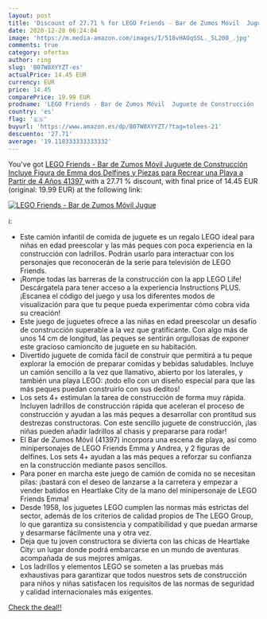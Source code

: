 ```yaml
---
layout: post
title: 'Discount of 27.71 % for LEGO Friends - Bar de Zumos Móvil  Jugue'
date: 2020-12-28 06:24:04
image: 'https://m.media-amazon.com/images/I/518vHAOqSSL._SL200_.jpg'
comments: true
category: ofertas
author: ring
slug: 'B07W8XYYZT-es'
actualPrice: 14.45 EUR
currency: EUR
price: 14.45
comparePrice: 19.99 EUR
prodname: 'LEGO Friends - Bar de Zumos Móvil  Juguete de Construcción  Incluye Figura de Emma  dos Delfines y Piezas para Recrear una Playa  a Partir de 4 Años  41397 '
country: 'es'
flag: '🇪🇸'
buyurl: 'https://www.amazon.es/dp/B07W8XYYZT/?tag=tolees-21'
descuento: '27.71'
average: '19.118333333333332'
---
```


You've got [LEGO Friends - Bar de Zumos Móvil  Juguete de Construcción  Incluye Figura de Emma  dos Delfines y Piezas para Recrear una Playa  a Partir de 4 Años  41397 ](https://www.amazon.es/dp/B07W8XYYZT/?tag=tolees-21) with a  27.71 % discount, with final price of 14.45 EUR (original: 19.99 EUR) at the following link:

[![LEGO Friends - Bar de Zumos Móvil  Jugue](https://m.media-amazon.com/images/I/518vHAOqSSL._SL200_.jpg)](https://www.amazon.es/dp/B07W8XYYZT/?tag=tolees-21)

ℹ️:

- Este camión infantil de comida de juguete es un regalo LEGO ideal para niñas en edad preescolar y las más peques con poca experiencia en la construcción con ladrillos. Podrán usarlo para interactuar con los personajes que reconocerán de la serie para televisión de LEGO Friends.
- ¡Rompe todas las barreras de la construcción con la app LEGO Life! Descárgatela para tener acceso a la experiencia Instructions PLUS. ¡Escanea el código del juego y usa los diferentes modos de visualización para que tu peque pueda experimentar cómo cobra vida su creación!
- Este juego de juguetes ofrece a las niñas en edad preescolar un desafío de construcción superable a la vez que gratificante. Con algo más de unos 14 cm de longitud, las peques se sentirán orgullosas de exponer este gracioso camioncito de juguete en su habitación.
- Divertido juguete de comida fácil de construir que permitirá a tu peque explorar la emoción de preparar comidas y bebidas saludables. Incluye un camión sencillo a la vez que llamativo, abierto por los laterales, y también una playa LEGO: ¡todo ello con un diseño especial para que las más peques puedan construirlo con sus deditos!
- Los sets 4+ estimulan la tarea de construcción de forma muy rápida. Incluyen ladrillos de construcción rápida que aceleran el proceso de construcción y ayudan a las más peques a desarrollar con prontitud sus destrezas constructoras. Con este sencillo juguete de construcción, ¡las niñas pueden añadir ladrillos al chasis y prepararse para rodar!
- El Bar de Zumos Móvil (41397) incorpora una escena de playa, así como minipersonajes de LEGO Friends Emma y Andrea, y 2 figuras de delfines. Los sets 4+ ayudan a las más peques a reforzar su confianza en la construcción mediante pasos sencillos.
- Para poner en marcha este juego de camión de comida no se necesitan pilas: ¡bastará con el deseo de lanzarse a la carretera y empezar a vender batidos en Heartlake City de la mano del minipersonaje de LEGO Friends Emma!
- Desde 1958, los juguetes LEGO cumplen las normas más estrictas del sector, además de los criterios de calidad propios de The LEGO Group, lo que garantiza su consistencia y compatibilidad y que puedan armarse y desarmarse fácilmente una y otra vez.
- Deja que tu joven constructora se divierta con las chicas de Heartlake City: un lugar donde podrá embarcarse en un mundo de aventuras acompañada de sus mejores amigas.
- Los ladrillos y elementos LEGO se someten a las pruebas más exhaustivas para garantizar que todos nuestros sets de construcción para niños y niñas satisfacen los requisitos de las normas de seguridad y calidad internacionales más exigentes.

[Check the deal!!](https://www.amazon.es/dp/B07W8XYYZT/?tag=tolees-21)
